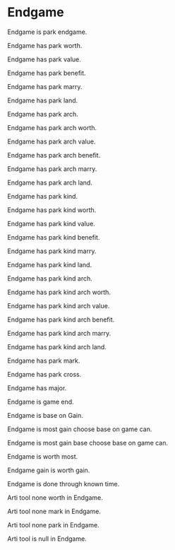 # Endgame

Endgame is park endgame.

Endgame has park worth.

Endgame has park value.

Endgame has park benefit.

Endgame has park marry.

Endgame has park land.

Endgame has park arch.

Endgame has park arch worth.

Endgame has park arch value.

Endgame has park arch benefit.

Endgame has park arch marry.

Endgame has park arch land.

Endgame has park kind.

Endgame has park kind worth.

Endgame has park kind value.

Endgame has park kind benefit.

Endgame has park kind marry.

Endgame has park kind land.

Endgame has park kind arch.

Endgame has park kind arch worth.

Endgame has park kind arch value.

Endgame has park kind arch benefit.

Endgame has park kind arch marry.

Endgame has park kind arch land.

Endgame has park mark.

Endgame has park cross.

Endgame has major.

Endgame is game end.

Endgame is base on Gain.

Endgame is most gain choose base on game can.

Endgame is most gain base choose base on game can.

Endgame is worth most.

Endgame gain is worth gain.

Endgame is done through known time.

Arti tool none worth in Endgame.

Arti tool none mark in Endgame.

Arti tool none park in Endgame.

Arti tool is null in Endgame.